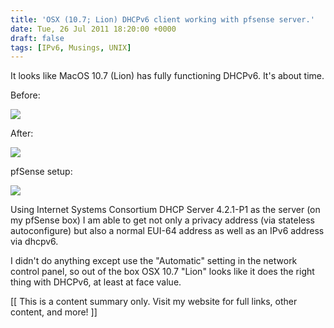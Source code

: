 ```yaml
---
title: 'OSX (10.7; Lion) DHCPv6 client working with pfsense server.'
date: Tue, 26 Jul 2011 18:20:00 +0000
draft: false
tags: [IPv6, Musings, UNIX]
---
```


It looks like MacOS 10.7 (Lion) has fully functioning DHCPv6. It's about time.  
  
Before:  
  
[![](http://1.bp.blogspot.com/-6FQwzCiawpg/TjDWmwrbONI/AAAAAAAAAEI/9mOtP9fMbqE/s400/Screen%2BShot%2B2011-07-25%2Bat%2B8.45.24%2BPM.png)](http://1.bp.blogspot.com/-6FQwzCiawpg/TjDWmwrbONI/AAAAAAAAAEI/9mOtP9fMbqE/s1600/Screen%2BShot%2B2011-07-25%2Bat%2B8.45.24%2BPM.png)  
  
After:  
  
[![](http://4.bp.blogspot.com/-stFnUb3g1zI/TjDW1MDpOyI/AAAAAAAAAEY/YgG7fXCfujY/s400/Screen%2BShot%2B2011-07-26%2Bat%2B7.18.45%2BAM.png)](http://4.bp.blogspot.com/-stFnUb3g1zI/TjDW1MDpOyI/AAAAAAAAAEY/YgG7fXCfujY/s1600/Screen%2BShot%2B2011-07-26%2Bat%2B7.18.45%2BAM.png)  
  
pfSense setup:  
  
[![](http://2.bp.blogspot.com/-gSN5Rx7vIUU/TjDW0t1BcEI/AAAAAAAAAEQ/1hQNIlCJl30/s400/Screen%2BShot%2B2011-07-26%2Bat%2B7.16.50%2BAM.png)](http://2.bp.blogspot.com/-gSN5Rx7vIUU/TjDW0t1BcEI/AAAAAAAAAEQ/1hQNIlCJl30/s1600/Screen%2BShot%2B2011-07-26%2Bat%2B7.16.50%2BAM.png)  
  
  
  
Using Internet Systems Consortium DHCP Server 4.2.1-P1 as the server (on my pfSense box) I am able to get not only a privacy address (via stateless autoconfigure) but also a normal EUI-64 address as well as an IPv6 address via dhcpv6.

  

I didn't do anything except use the "Automatic" setting in the network control panel, so out of the box OSX 10.7 "Lion" looks like it does the right thing with DHCPv6, at least at face value.  
  

  

  

  

\[\[ This is a content summary only. Visit my website for full links, other content, and more! \]\]